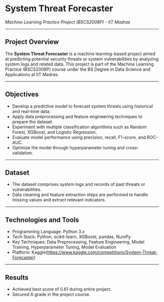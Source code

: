 # System Threat Forecaster  
*Machine Learning Practice Project (BSCS2008P) - IIT Madras*

---

## Project Overview

The **System Threat Forecaster** is a machine learning-based project aimed at predicting potential security threats or system vulnerabilities by analyzing system logs and related data. This project is part of the Machine Learning Practice (BSCS2008P) course under the BS Degree in Data Science and Applications at IIT Madras.

---

## Objectives

- Develop a predictive model to forecast system threats using historical and real-time data.
- Apply data preprocessing and feature engineering techniques to prepare the dataset.
- Experiment with multiple classification algorithms such as Random Forest, XGBoost, and Logistic Regression.
- Evaluate model performance using precision, recall, F1-score, and ROC-AUC.
- Optimize the model through hyperparameter tuning and cross-validation.

---

## Dataset

- The dataset comprises system logs and records of past threats or vulnerabilities.
- Data cleaning and feature extraction steps are performed to handle missing values and extract relevant indicators.

---

## Technologies and Tools

- Programming Language: Python 3.x
- Tech Stack: Python, scikit-learn, XGBoost, pandas, NumPy
- Key Techniques: Data Preprocessing, Feature Engineering, Model Training, Hyperparameter Tuning, Model Evaluation
- Platform: Kaggle(https://www.kaggle.com/competitions/System-Threat-Forecaster)

---

## Results 

- Achieved best score of 0.61 during entire project.
- Secured A grade in the project course.


